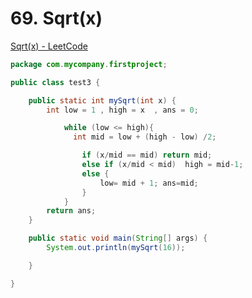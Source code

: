 # 69. Sqrt(x)

[Sqrt(x) - LeetCode](https://leetcode.com/problems/sqrtx/description/)

```java
package com.mycompany.firstproject;

public class test3 {

    public static int mySqrt(int x) {
        int low = 1 , high = x  , ans = 0;

            while (low <= high){
              int mid = low + (high - low) /2;

                if (x/mid == mid) return mid;
                else if (x/mid < mid)  high = mid-1;
                else {
                    low= mid + 1; ans=mid;
                }
            }
        return ans;
    }

    public static void main(String[] args) {
        System.out.println(mySqrt(16));

    }

}
```